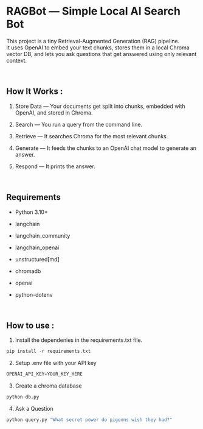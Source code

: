 # **RAGBot — Simple Local AI Search Bot**  

This project is a tiny Retrieval-Augmented Generation (RAG) pipeline.  
It uses OpenAI to embed your text chunks, stores them in a local Chroma vector DB, and lets you ask questions that get answered using only relevant context.

<br>

## How It Works :
1. Store Data — Your documents get split into chunks, embedded with OpenAI, and stored in Chroma.

2. Search — You run a query from the command line.

3. Retrieve — It searches Chroma for the most relevant chunks.

4. Generate — It feeds the chunks to an OpenAI chat model to generate an answer.

5. Respond — It prints the answer.

<br>

## Requirements
- Python 3.10+

- langchain

- langchain_community

- langchain_openai

- unstructured[md]

- chromadb

- openai

- python-dotenv

<br>

## **How to use :**
1. install the dependenies in the requirements.txt file.
```python
pip install -r requirements.txt
```
2. Setup .env file with your API key
```python
OPENAI_API_KEY=YOUR_KEY_HERE
```

3. Create a chroma database
```python
python db.py
```

4. Ask a Question
```python
python query.py "What secret power do pigeons wish they had?"
```

